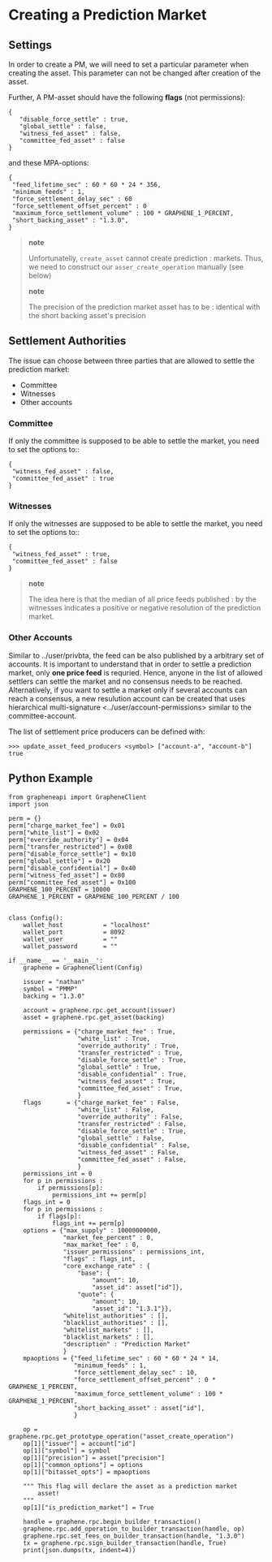 Creating a Prediction Market
============================

Settings
--------

In order to create a PM, we will need to set a particular parameter when
creating the asset. This parameter can not be changed after creation of
the asset.

Further, A PM-asset should have the following **flags** (not
permissions):

``` {.sourceCode .js}
{
   "disable_force_settle" : true,
   "global_settle" : false,
   "witness_fed_asset" : false,
   "committee_fed_asset" : false
}
```

and these MPA-options:

``` {.sourceCode .js}
{
 "feed_lifetime_sec" : 60 * 60 * 24 * 356,
 "minimum_feeds" : 1,
 "force_settlement_delay_sec" : 60
 "force_settlement_offset_percent" : 0
 "maximum_force_settlement_volume" : 100 * GRAPHENE_1_PERCENT,
 "short_backing_asset" : "1.3.0",
}
```

> **note**
>
> Unfortunatelly, `create_asset` cannot create prediction
> :   markets. Thus, we need to construct our `asser_create_operation`
>     manually (see below)
>
> **note**
>
> The precision of the prediction market asset has to be
> :   identical with the short backing asset's precision
>
Settlement Authorities
----------------------

The issue can choose between three parties that are allowed to settle
the prediction market:

-   Committee
-   Witnesses
-   Other accounts

### Committee

If only the committee is supposed to be able to settle the market, you
need to set the options to::

    {
     "witness_fed_asset" : false,
     "committee_fed_asset" : true
    }

### Witnesses

If only the witnesses are supposed to be able to settle the market, you
need to set the options to::

    {
     "witness_fed_asset" : true,
     "committee_fed_asset" : false
    }

> **note**
>
> The idea here is that the median of all price feeds published
> :   by the witnesses indicates a positive or negative resolution of
>     the prediction market.
>
### Other Accounts

Similar to ../user/privbta, the feed can be also published by a
arbitrary set of accounts. It is important to understand that in order
to settle a prediction market, only **one price feed** is requried.
Hence, anyone in the list of allowed settlers can settle the market and
no consensus needs to be reached. Alternatively, if you want to settle a
market only if several accounts can reach a consensus, a new resulution
account can be created that uses hierarchical multi-signature
\<../user/account-permissions\> similar to the committee-account.

The list of settlement price producers can be defined with:

    >>> update_asset_feed_producers <symbol> ["account-a", "account-b"] true

Python Example
--------------

``` {.sourceCode .python}
from grapheneapi import GrapheneClient
import json

perm = {}
perm["charge_market_fee"] = 0x01
perm["white_list"] = 0x02
perm["override_authority"] = 0x04
perm["transfer_restricted"] = 0x08
perm["disable_force_settle"] = 0x10
perm["global_settle"] = 0x20
perm["disable_confidential"] = 0x40
perm["witness_fed_asset"] = 0x80
perm["committee_fed_asset"] = 0x100
GRAPHENE_100_PERCENT = 10000
GRAPHENE_1_PERCENT = GRAPHENE_100_PERCENT / 100


class Config():
    wallet_host           = "localhost"
    wallet_port           = 8092
    wallet_user           = ""
    wallet_password       = ""

if __name__ == '__main__':
    graphene = GrapheneClient(Config)

    issuer = "nathan"
    symbol = "PMMP"
    backing = "1.3.0"

    account = graphene.rpc.get_account(issuer)
    asset = graphene.rpc.get_asset(backing)

    permissions = {"charge_market_fee" : True,
                   "white_list" : True,
                   "override_authority" : True,
                   "transfer_restricted" : True,
                   "disable_force_settle" : True,
                   "global_settle" : True,
                   "disable_confidential" : True,
                   "witness_fed_asset" : True,
                   "committee_fed_asset" : True,
                   }
    flags       = {"charge_market_fee" : False,
                   "white_list" : False,
                   "override_authority" : False,
                   "transfer_restricted" : False,
                   "disable_force_settle" : True,
                   "global_settle" : False,
                   "disable_confidential" : False,
                   "witness_fed_asset" : False,
                   "committee_fed_asset" : False,
                   }
    permissions_int = 0
    for p in permissions :
        if permissions[p]:
            permissions_int += perm[p]
    flags_int = 0
    for p in permissions :
        if flags[p]:
            flags_int += perm[p]
    options = {"max_supply" : 10000000000,
               "market_fee_percent" : 0,
               "max_market_fee" : 0,
               "issuer_permissions" : permissions_int,
               "flags" : flags_int,
               "core_exchange_rate" : {
                   "base": {
                       "amount": 10,
                       "asset_id": asset["id"]},
                   "quote": {
                       "amount": 10,
                       "asset_id": "1.3.1"}},
               "whitelist_authorities" : [],
               "blacklist_authorities" : [],
               "whitelist_markets" : [],
               "blacklist_markets" : [],
               "description" : "Prediction Market"
               }
    mpaoptions = {"feed_lifetime_sec" : 60 * 60 * 24 * 14,
                  "minimum_feeds" : 1,
                  "force_settlement_delay_sec" : 10,
                  "force_settlement_offset_percent" : 0 * GRAPHENE_1_PERCENT,
                  "maximum_force_settlement_volume" : 100 * GRAPHENE_1_PERCENT,
                  "short_backing_asset" : asset["id"],
                  }

    op = graphene.rpc.get_prototype_operation("asset_create_operation")
    op[1]["issuer"] = account["id"]
    op[1]["symbol"] = symbol
    op[1]["precision"] = asset["precision"]
    op[1]["common_options"] = options
    op[1]["bitasset_opts"] = mpaoptions

    """ This flag will declare the asset as a prediction market
        asset!
    """
    op[1]["is_prediction_market"] = True

    handle = graphene.rpc.begin_builder_transaction()
    graphene.rpc.add_operation_to_builder_transaction(handle, op)
    graphene.rpc.set_fees_on_builder_transaction(handle, "1.3.0")
    tx = graphene.rpc.sign_builder_transaction(handle, True)
    print(json.dumps(tx, indent=4))
```
